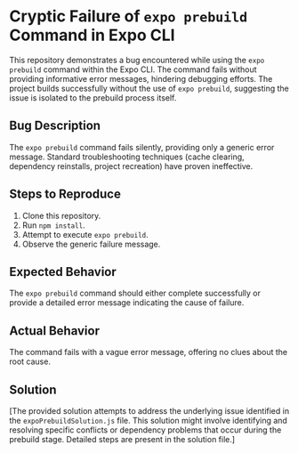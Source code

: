 # Cryptic Failure of `expo prebuild` Command in Expo CLI

This repository demonstrates a bug encountered while using the `expo prebuild` command within the Expo CLI. The command fails without providing informative error messages, hindering debugging efforts.  The project builds successfully without the use of `expo prebuild`, suggesting the issue is isolated to the prebuild process itself.

## Bug Description

The `expo prebuild` command fails silently, providing only a generic error message. Standard troubleshooting techniques (cache clearing, dependency reinstalls, project recreation) have proven ineffective.

## Steps to Reproduce

1. Clone this repository.
2. Run `npm install`.
3. Attempt to execute `expo prebuild`.
4. Observe the generic failure message.

## Expected Behavior

The `expo prebuild` command should either complete successfully or provide a detailed error message indicating the cause of failure.

## Actual Behavior

The command fails with a vague error message, offering no clues about the root cause.

## Solution

[The provided solution attempts to address the underlying issue identified in the `expoPrebuildSolution.js` file. This solution might involve identifying and resolving specific conflicts or dependency problems that occur during the prebuild stage. Detailed steps are present in the solution file.]